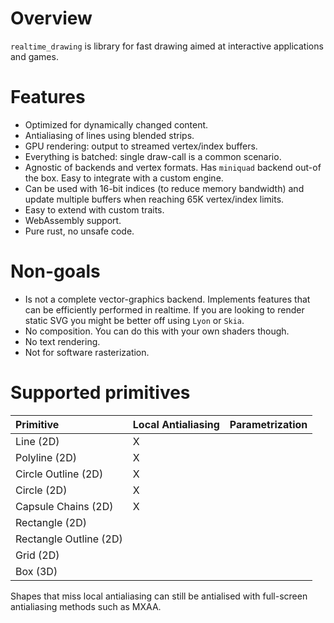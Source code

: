 # Overview
`realtime_drawing` is library for fast drawing aimed at interactive applications and games. 

# Features
* Optimized for dynamically changed content.
* Antialiasing of lines using blended strips.
* GPU rendering: output to streamed vertex/index buffers.
* Everything is batched: single draw-call is a common scenario.
* Agnostic of backends and vertex formats. Has `miniquad` <!-- and wgpu --> backend out-of the box. Easy to integrate with a custom engine.
* Can be used with 16-bit indices (to reduce memory bandwidth) and update multiple buffers when reaching 65K vertex/index limits.
* Easy to extend with custom traits. 
* WebAssembly support.
* Pure rust, no unsafe code.
<!-- * No dependencies in minimal configuration. -->
<!-- * Supports parametrization of various shapes with a lambda function. Easy to add custom colors, UV-s or add third dimension to 2D-primitives. -->
<!-- * SIMD support -->

# Non-goals
* Is not a complete vector-graphics backend. Implements features that can be efficiently performed in realtime. 
  If you are looking to render static SVG you might be better off using `Lyon` or `Skia`.
* No composition. You can do this with your own shaders though.
* No text rendering.
* Not for software rasterization.

<!--
# Examples
## Showcase
## Lines
## Jumping Rabbits
Online demo.
-->

# Supported primitives
| Primitive                 | Local Antialiasing | Parametrization |
|:--------------------------|--------------------|-----------------|
| Line (2D)                 | X                  |                 |
| Polyline (2D)             | X                  |                 |
| Circle Outline (2D)       | X                  |                 |
| Circle (2D)               | X                  |                 |
| Capsule Chains (2D)       | X                  |                 |
| Rectangle (2D)            |                    |                 |
| Rectangle Outline (2D)    |                    |                 |
| Grid (2D)                 |                    |                 |
| Box (3D)                  |                    |                 |

Shapes that miss local antialiasing can still be antialised with full-screen antialiasing methods such as MXAA.

<!-- # Comparison of local antialiasing to MXAA  -->
<!-- # Benchmarks
macroquad, ggez, lyon, piston, ImDrawList -->

<!--
-->
